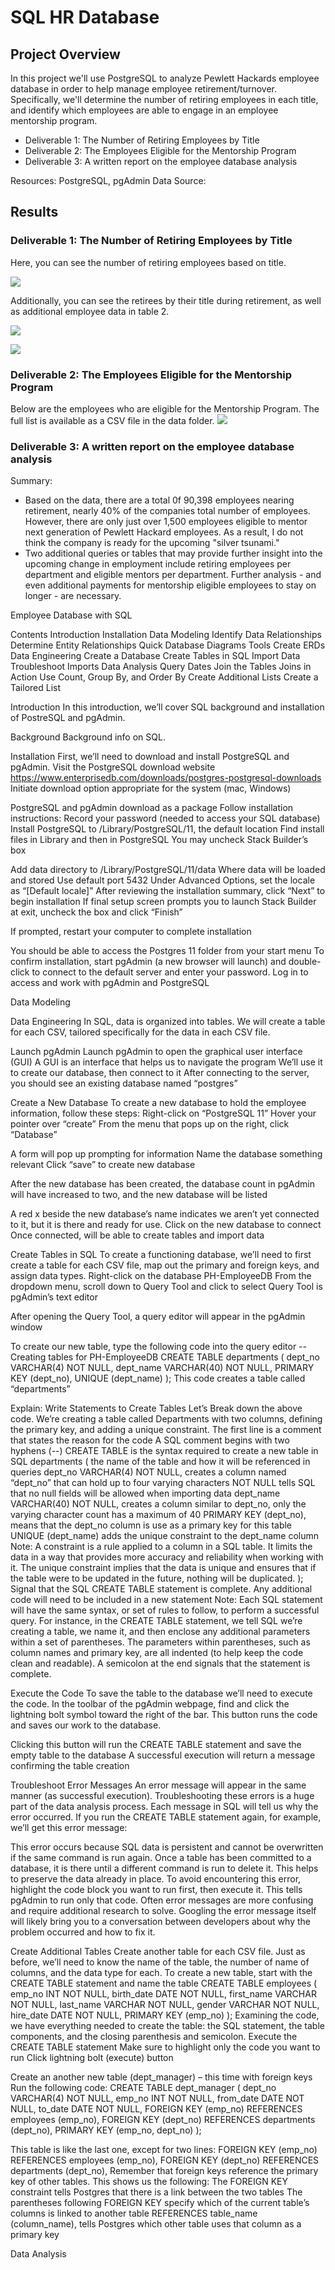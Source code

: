 # SQL HR Database

## Project Overview
In this project we'll use PostgreSQL to analyze Pewlett Hackards employee database in order to help manage employee retirement/turnover. Specifically, we'll determine the number of retiring employees in each title, and identify which employees are able to engage in an employee mentorship program.

- Deliverable 1: The Number of Retiring Employees by Title
- Deliverable 2: The Employees Eligible for the Mentorship Program
- Deliverable 3: A written report on the employee database analysis

Resources: PostgreSQL, pgAdmin
Data Source: 

## Results

### Deliverable 1: The Number of Retiring Employees by Title

Here, you can see the number of retiring employees based on title.

![](retiring_titles.PNG)


Additionally, you can see the retirees by their title during retirement, as well as additional employee data in table 2.

![](unique_titles.PNG)

![](retirement_titles.PNG)



### Deliverable 2: The Employees Eligible for the Mentorship Program

Below are the employees who are eligible for the Mentorship Program. The full list is available as a CSV file in the data folder.
![](SQL2.PNG)

### Deliverable 3: A written report on the employee database analysis
Summary: 
- Based on the data, there are a total 0f 90,398 employees nearing retirement, nearly 40% of the companies total number of employees. However, there are only just over 1,500 employees eligible to mentor next generation of Pewlett Hackard employees. As a result, I do not think the company is ready for the upcoming "silver tsunami."
- Two additional queries or tables that may provide further insight into the upcoming change in employment include retiring employees per department and eligible mentors per department. Further analysis - and even additional payments for mentorship eligible employees to stay on longer - are necessary.


Employee Database with SQL


Contents
Introduction
Installation
Data Modeling
Identify Data Relationships
Determine Entity Relationships
Quick Database Diagrams Tools
Create ERDs
Data Engineering
Create a Database
Create Tables in SQL
Import Data
Troubleshoot Imports
Data Analysis
Query Dates
Join the Tables
Joins in Action
Use Count, Group By, and Order By
Create Additional Lists
Create a Tailored List


Introduction
In this introduction, we’ll cover SQL background and installation of PostreSQL and pgAdmin.

Background
Background info on SQL.

Installation
First, we’ll need to download and install PostgreSQL and pgAdmin.
Visit the PostgreSQL download website
https://www.enterprisedb.com/downloads/postgres-postgresql-downloads
Initiate download option appropriate for the system (mac, Windows)

PostgreSQL and pgAdmin download as a package
Follow installation instructions:
Record your password (needed to access your SQL database)
Install PostgreSQL to /Library/PostgreSQL/11, the default location
Find install files in Library and then in PostgreSQL
You may uncheck Stack Builder’s box

Add data directory to /Library/PostgreSQL/11/data
Where data will be loaded and stored
Use default port 5432
Under Advanced Options, set the locale as “[Default locale]”
After reviewing the installation summary, click “Next” to begin installation
If final setup screen prompts you to launch Stack Builder at exit, uncheck the box and click “Finish”

If prompted, restart your computer to complete installation

You should be able to access the Postgres 11 folder from your start menu
To confirm installation, start pgAdmin (a new browser will launch) and double-click to connect to the default server and enter your password.
Log in to access and work with pgAdmin and PostgreSQL




Data Modeling



Data Engineering
In SQL, data is organized into tables. We will create a table for each CSV, tailored specifically for the data in each CSV file.

Launch pgAdmin
Launch pgAdmin to open the graphical user interface (GUI)
A GUI is an interface that helps us to navigate the program
We’ll use it to create our database, then connect to it
After connecting to the server, you should see an existing database named “postgres”



Create a New Database
To create a new database to hold the employee information, follow these steps:
Right-click on “PostgreSQL 11”
Hover your pointer over “create”
From the menu that pops up on the right, click “Database”

 A form will pop up prompting for information
Name the database something relevant
Click “save” to create new database

After the new database has been created, the database count in pgAdmin will have increased to two, and the new database will be listed

A red x beside the new database’s name indicates we aren’t yet connected to it, but it is there and ready for use.
Click on the new database to connect
Once connected, will be able to create tables and import data

Create Tables in SQL
To create a functioning database, we’ll need to first create a table for each CSV file, map out the primary and foreign keys, and assign data types.
Right-click on the database PH-EmployeeDB
From the dropdown menu, scroll down to Query Tool and click to select
Query Tool is pgAdmin’s text editor

After opening the Query Tool, a query editor will appear in the pgAdmin window

To create our new table, type the following code into the query editor
-- Creating tables for PH-EmployeeDB
CREATE TABLE departments (
	dept_no VARCHAR(4) NOT NULL,
	dept_name VARCHAR(40) NOT NULL,
	PRIMARY KEY (dept_no),
	UNIQUE (dept_name)
);
This code creates a table called “departments”

Explain: Write Statements to Create Tables
Let’s Break down the above code. We’re creating a table called Departments with two columns, defining the primary key, and adding a unique constraint.
The first line is a comment that states the reason for the code
A SQL comment begins with two hyphens (--)
CREATE TABLE is the syntax required to create a new table in SQL
departments (
the name of the table and how it will be referenced in queries
dept_no VARCHAR(4) NOT NULL, 
creates a column named “dept_no” that can hold up to four varying characters
NOT NULL tells SQL that no null fields will be allowed when importing data
dept_name VARCHAR(40) NOT NULL, 
creates a column similar to dept_no, only the varying character count has a maximum of 40
PRIMARY KEY (dept_no), 
means that the dept_no column is use as a primary key for this table
UNIQUE (dept_name) 
adds the unique constraint to the dept_name column
Note: A constraint is a rule applied to a column in a SQL table. It limits the data in a way that provides more accuracy and reliability when working with it. The unique constraint implies that the data is unique and ensures that if the table were to be updated in the future, nothing will be duplicated.
); 
Signal that the SQL CREATE TABLE statement is complete.
Any additional code will need to be included in a new statement
Note: Each SQL statement will have the same syntax, or set of rules to follow, to perform a successful query. For instance, in the CREATE TABLE statement, we tell SQL we’re creating a table, we name it, and then enclose any additional parameters within a set of parentheses. The parameters within parentheses, such as column names and primary key, are all indented (to help keep the code clean and readable). A semicolon at the end signals that the statement is complete.

Execute the Code
To save the table to the database we’ll need to execute the code. In the toolbar of the pgAdmin webpage, find and click the lightning bolt symbol toward the right of the bar. This button runs the code and saves our work to the database.

Clicking this button will run the CREATE TABLE statement and save the empty table to the database
A successful execution will return a message confirming the table creation


Troubleshoot Error Messages
An error message will appear in the same manner (as successful execution). Troubleshooting these errors is a huge part of the data analysis process. Each message in SQL will tell us why the error occurred. If you run the CREATE TABLE statement again, for example, we’ll get this error message: 

This error occurs because SQL data is persistent and cannot be overwritten if the same command is run again. Once a table has been committed to a database, it is there until a different command is run to delete it. This helps to preserve the data already in place.
To avoid encountering this error, highlight the code block you want to run first, then execute it. This tells pgAdmin to run only that code.
Often error messages are more confusing and require additional research to solve. Googling the error message itself will likely bring you to a conversation between developers about why the problem occurred and how to fix it.

Create Additional Tables
Create another table for each CSV file. Just as before, we’ll need to know the name of the table, the number of name of columns, and the data type for each.
To create a new table, start with the CREATE TABLE statement and name the table
CREATE TABLE employees (
     emp_no INT NOT NULL,
     birth_date DATE NOT NULL,
     first_name VARCHAR NOT NULL,
     last_name VARCHAR NOT NULL,
     gender VARCHAR NOT NULL,
     hire_date DATE NOT NULL,
     PRIMARY KEY (emp_no)
);
Examining the code, we have everything needed to create the table: the SQL statement, the table components, and the closing parenthesis and semicolon.
Execute the CREATE TABLE statement
Make sure to highlight only the code you want to run
Click lightning bolt (execute) button

Create an another new table (dept_manager) – this time with foreign keys
Run the following code:
CREATE TABLE dept_manager (
	dept_no VARCHAR(4) NOT NULL,
	emp_no INT NOT NULL,
	from_date DATE NOT NULL,
	to_date DATE NOT NULL,
FOREIGN KEY (emp_no) REFERENCES employees (emp_no),
FOREIGN KEY (dept_no) REFERENCES departments (dept_no),
	PRIMARY KEY (emp_no, dept_no)
);

This table is like the last one, except for two lines: 
FOREIGN KEY (emp_no) REFERENCES employees (emp_no),
FOREIGN KEY (dept_no) REFERENCES departments (dept_no),
Remember that foreign keys reference the primary key of other tables.
This shows us the following:
The FOREIGN KEY constraint tells Postgres that there is a link between the two tables
The parentheses following FOREIGN KEY specify which of the current table’s columns is linked to another table
REFERENCES table_name (column_name), tells Postgres which other table uses that column as a primary key



Data Analysis
